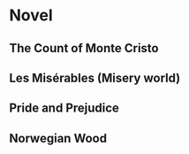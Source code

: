 # Novel

## The Count of Monte Cristo

## Les Misérables (Misery world)

## Pride and Prejudice

## Norwegian Wood

